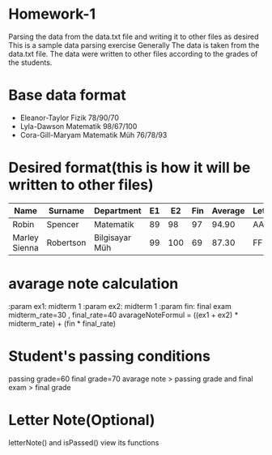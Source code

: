 # Homework-1
Parsing the data from the data.txt file and writing it to other files as desired 
This is a sample data parsing exercise
Generally
The data is taken from the data.txt file. The data were written to other files according to the grades of the students.

# Base data format
- Eleanor-Taylor Fizik 78/90/70
- Lyla-Dawson Matematik 98/67/100
- Cora-Gill-Maryam Matematik Müh 76/78/93

# Desired format(this is how it will be written to other files)
| Name          | Surname   | Department     | E1   | E2   | Fin  | Average | Letter | Status |
| ------------- | --------- | -------------- | ---- | ---- | ---- | ------- | ------ | ------ |
| Robin         | Spencer   | Matematik      | 89   | 98   | 97   | 94.90   | AA     | Passed |
| Marley Sienna | Robertson | Bilgisayar Müh | 99   | 100  | 69   | 87.30   | FF     | Failed |

# avarage note calculation
:param ex1: midterm 1
:param ex2: midterm 1
:param fin: final exam
midterm_rate=30 , final_rate=40
avarageNoteFormul = ((ex1 + ex2) * midterm_rate) + (fin * final_rate)

# Student's passing conditions
passing grade=60 final grade=70
avarage note > passing grade and final exam > final grade



# Letter Note(Optional)
letterNote()  and isPassed() view its functions 